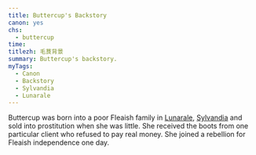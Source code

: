 ```yaml
---
title: Buttercup's Backstory
canon: yes
chs:
  - buttercup
time: 
titlezh: 毛茛背景
summary: Buttercup's backstory.
myTags:
  - Canon
  - Backstory
  - Sylvandia
  - Lunarale
---
```


Buttercup was born into a poor Fleaish family in [Lunarale](/world/sylvandia/lunarale/), [Sylvandia](/world/sylvandia/) and sold into prostitution when she was little. She received the boots from one particular client who refused to pay real money. She joined a rebellion for Fleaish independence one day.
